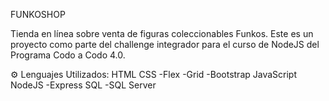 FUNKOSHOP

Tienda en línea sobre venta de figuras coleccionables Funkos.
Este es un proyecto como parte del challenge integrador para el curso de NodeJS del Programa Codo a Codo 4.0.

⚙️ Lenguajes Utilizados:
HTML
CSS
-Flex
-Grid
-Bootstrap
JavaScript
NodeJS 
-Express
SQL
-SQL Server
